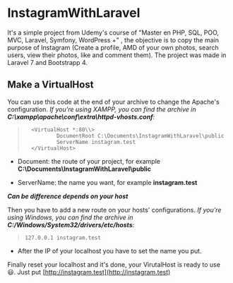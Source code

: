 # InstagramWithLaravel
 It's a simple project from Udemy's course of "Master en PHP, SQL, POO, MVC, Laravel, Symfony, WordPress +" , the objective is to copy the main purpose of Instagram (Create a profile, AMD of your own photos, search users, view their photos, like and comment them). The project was made in Laravel 7 and Bootstrapp 4.
 
## Make a VirtualHost
You can use this code at the end of your archive to change the Apache's configuration. 
_If you're using XAMPP, you can find the archive in **C:\xampp\apache\conf\extra\httpd-vhosts.conf**:_

>       <VirtualHost *:80\\>
>       		DocumentRoot C:\Documents\InstagramWithLaravel\public
>       		ServerName instagram.test
>       </VirtualHost>

- Document: the route of your project, for example **C:\Documents\InstagramWithLaravel\public**

- ServerName: the name you want, for example **instagram.test**

***Can be difference depends on your host***


Then you have to add a new route on your hosts' configurations.
_If you're using Windows, you can find the archive in **C:/Windows/System32/drivers/etc/hosts**:_

>     127.0.0.1 instagram.test

- After the IP of your localhost you have to set the name you put.

Finally reset your localhost and it's done, your VirutalHost is ready to use :smiley:. Just put [http://instagram.test](http://instagram.test) 
